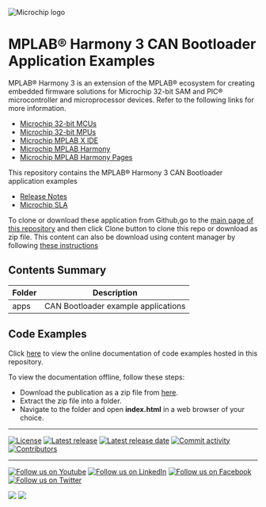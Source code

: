 ﻿![Microchip logo](https://raw.githubusercontent.com/wiki/Microchip-MPLAB-Harmony/Microchip-MPLAB-Harmony.github.io/images/microchip_logo.png)

# MPLAB® Harmony 3 CAN Bootloader Application Examples

MPLAB® Harmony 3 is an extension of the MPLAB® ecosystem for creating
embedded firmware solutions for Microchip 32-bit SAM and PIC® microcontroller
and microprocessor devices. Refer to the following links for more information.

- [Microchip 32-bit MCUs](https://www.microchip.com/design-centers/32-bit)
- [Microchip 32-bit MPUs](https://www.microchip.com/design-centers/32-bit-mpus)
- [Microchip MPLAB X IDE](https://www.microchip.com/mplab/mplab-x-ide)
- [Microchip MPLAB Harmony](https://www.microchip.com/mplab/mplab-harmony)
- [Microchip MPLAB Harmony Pages](https://microchip-mplab-harmony.github.io/)

This repository contains the MPLAB® Harmony 3 CAN Bootloader application examples

- [Release Notes](release_notes.md)
- [Microchip SLA](Microchip_SLA001.md)

To clone or download these application from Github,go to the [main page of this repository](https://github.com/Microchip-MPLAB-Harmony/bootloader_apps_can) and then click Clone button to clone this repo or download as zip file. This content can also be download using content manager by following [these instructions](https://github.com/Microchip-MPLAB-Harmony/contentmanager/wiki)

## Contents Summary

| Folder     | Description                                  |
| ---        | ---                                          |
| apps       | CAN Bootloader example applications          |


## Code Examples

Click [here](https://onlinedocs.microchip.com/v2/keyword-lookup?keyword=BOOTLOADER_APPS_CAN_INTRODUCTION&redirect=true) to view the online documentation of code examples hosted in this repository.

To view the documentation offline, follow these steps:
 - Download the publication as a zip file from [here](https://onlinedocs.microchip.com/download/GUID-01550518-F422-4FC7-868D-94A3814200C0?type=webhelp).
 - Extract the zip file into a folder.
 - Navigate to the folder and open **index.html** in a web browser of your choice.

____

[![License](https://img.shields.io/badge/license-Harmony%20license-orange.svg)](https://github.com/Microchip-MPLAB-Harmony/bootloader_apps_can/blob/master/mplab_harmony_license.md)
[![Latest release](https://img.shields.io/github/release/Microchip-MPLAB-Harmony/bootloader_apps_can.svg)](https://github.com/Microchip-MPLAB-Harmony/bootloader_apps_can/releases/latest)
[![Latest release date](https://img.shields.io/github/release-date/Microchip-MPLAB-Harmony/bootloader_apps_can.svg)](https://github.com/Microchip-MPLAB-Harmony/bootloader_apps_can/releases/latest)
[![Commit activity](https://img.shields.io/github/commit-activity/y/Microchip-MPLAB-Harmony/bootloader_apps_can.svg)](https://github.com/Microchip-MPLAB-Harmony/bootloader_apps_can/graphs/commit-activity)
[![Contributors](https://img.shields.io/github/contributors-anon/Microchip-MPLAB-Harmony/bootloader_apps_can.svg)]()

____

[![Follow us on Youtube](https://img.shields.io/badge/Youtube-Follow%20us%20on%20Youtube-red.svg)](https://www.youtube.com/user/MicrochipTechnology)
[![Follow us on LinkedIn](https://img.shields.io/badge/LinkedIn-Follow%20us%20on%20LinkedIn-blue.svg)](https://www.linkedin.com/company/microchip-technology)
[![Follow us on Facebook](https://img.shields.io/badge/Facebook-Follow%20us%20on%20Facebook-blue.svg)](https://www.facebook.com/microchiptechnology/)
[![Follow us on Twitter](https://img.shields.io/twitter/follow/MicrochipTech.svg?style=social)](https://twitter.com/MicrochipTech)

[![](https://img.shields.io/github/stars/Microchip-MPLAB-Harmony/bootloader_apps_can.svg?style=social)]()
[![](https://img.shields.io/github/watchers/Microchip-MPLAB-Harmony/bootloader_apps_can.svg?style=social)]()


